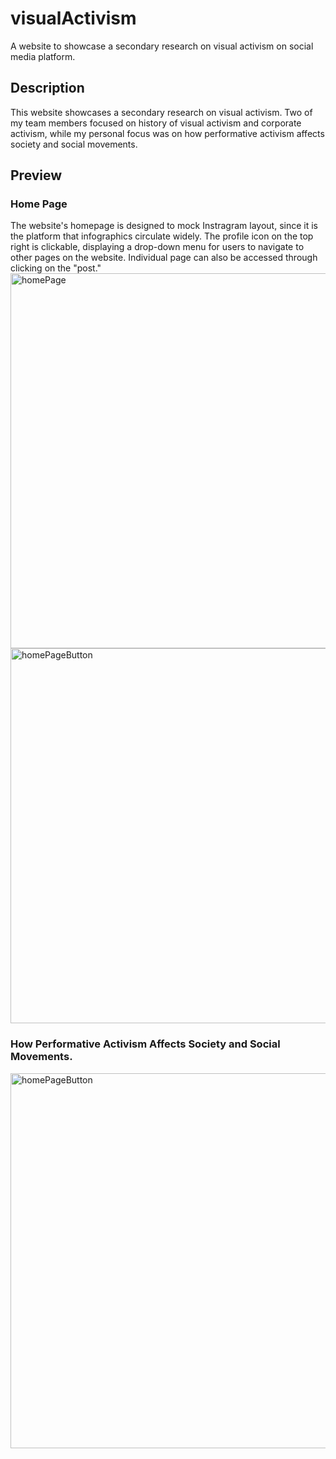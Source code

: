 # visualActivism
A website to showcase a secondary research on visual activism on social media platform. 

## Description
This website showcases a secondary research on visual activism. Two of my team members focused on history of visual activism and corporate activism, while my personal focus was on how performative activism affects society and social movements. 

## Preview
### Home Page
The website's homepage is designed to mock Instragram layout, since it is the platform that infographics circulate widely. The profile icon on the top right is clickable, displaying a drop-down menu for users to navigate to other pages on the website. Individual page can also be accessed through clicking on the "post." </br>
<img src='https://i.imgur.com/4jNcWEn.png' title='homePage' width='600' alt='homePage' />
<img src='https://i.imgur.com/S8fQBty.png' title='homePageButton' width='600' alt='homePageButton' />

### How Performative Activism Affects Society and Social Movements. 

<img src='https://i.imgur.com/7rdUMvw.png' title='homePageButton' width='600' alt='homePageButton' />
